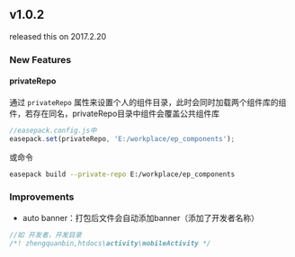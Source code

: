 ## v1.0.2

released this on 2017.2.20

### New Features

#### privateRepo

通过 `privateRepo` 属性来设置个人的组件目录，此时会同时加载两个组件库的组件，若存在同名，privateRepo目录中组件会覆盖公共组件库

```javascript
//easepack.config.js中
easepack.set(privateRepo, 'E:/workplace/ep_components');
```

或命令

```bash
easepack build --private-repo E:/workplace/ep_components
```

### Improvements

- auto banner：打包后文件会自动添加banner（添加了开发者名称）

```javascript
//如 开发者，开发目录
/*! zhengquanbin,htdocs\activity\mobileActivity */
```